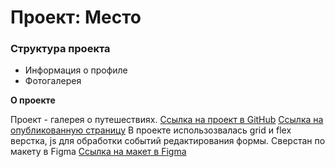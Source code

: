 # Проект: Место

### Структура проекта
* Информация о профиле
* Фотогалерея

**О проекте**

Проект - галерея о путешествиях.
[Ссылка на проект в GitHub](https://github.com/eknyle/mesto)
[Ссылка на опубликованную страницу](https://eknyle.github.io/mesto/)
В проекте использозвалась grid и flex верстка, js для обработки событий редактирования формы.
Сверстан по макету в Figma [Ссылка на макет в Figma](https://www.figma.com/file/2cn9N9jSkmxD84oJik7xL7/JavaScript.-Sprint-4?node-id=0%3A1)

